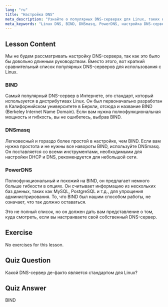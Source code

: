 ```yaml
---
lang: "ru"
title: "Настройка DNS"
meta_description: "Узнайте о популярных DNS-серверах для Linux, таких как BIND, DNSmasq и PowerDNS. Откройте для себя лучший DNS-сервер для вашей сетевой настройки с помощью этого руководства для начинающих."
meta_keywords: "Linux DNS, BIND, DNSmasq, PowerDNS, настройка DNS-сервера, сети Linux, учебник по DNS, для начинающих"
---
```


## Lesson Content

Мы не будем рассматривать настройку DNS-сервера, так как это было бы довольно длинным руководством. Вместо этого, вот краткий сравнительный список популярных DNS-серверов для использования с Linux.

### BIND

Самый популярный DNS-сервер в Интернете, это стандарт, который используется в дистрибутивах Linux. Он был первоначально разработан в Калифорнийском университете в Беркли, отсюда и название BIND (Berkeley Internet Name Domain). Если вам нужна полнофункциональная мощность и гибкость, вы не ошибетесь, выбрав BIND.

### DNSmasq

Легковесный и гораздо более простой в настройке, чем BIND. Если вам нужна простота и не нужны все навороты BIND, используйте DNSmasq. Он поставляется со всеми инструментами, необходимыми для настройки DHCP и DNS, рекомендуется для небольшой сети.

### PowerDNS

Полнофункциональный и похожий на BIND, он предлагает немного больше гибкости в опциях. Он считывает информацию из нескольких баз данных, таких как MySQL, PostgreSQL и т.д., для упрощения администрирования. То, что BIND был нашим способом работы, не означает, что так должно оставаться.

Это не полный список, но он должен дать вам представление о том, куда смотреть, если вы настраиваете свой собственный DNS-сервер.

## Exercise

No exercises for this lesson.

## Quiz Question

Какой DNS-сервер де-факто является стандартом для Linux?

## Quiz Answer

BIND
